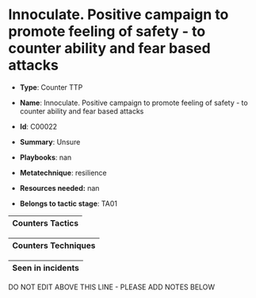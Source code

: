 # Innoculate. Positive campaign to promote feeling of safety - to counter ability and fear based attacks

* **Type**: Counter TTP

* **Name**: Innoculate. Positive campaign to promote feeling of safety - to counter ability and fear based attacks

* **Id**: C00022

* **Summary**: Unsure

* **Playbooks**: nan

* **Metatechnique**: resilience

* **Resources needed:** nan

* **Belongs to tactic stage**: TA01


| Counters Tactics |
| ---------------- |



| Counters Techniques |
| ------------------- |



| Seen in incidents |
| ----------------- |

DO NOT EDIT ABOVE THIS LINE - PLEASE ADD NOTES BELOW